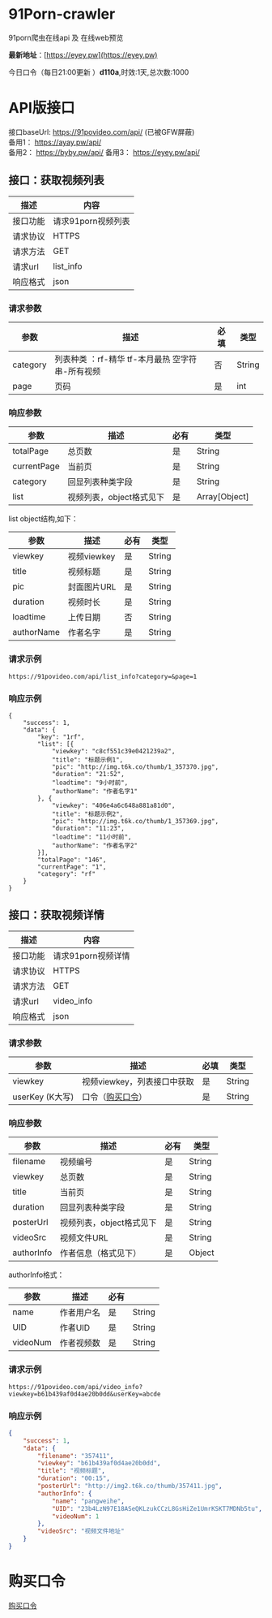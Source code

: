# 91Porn-crawler
91porn爬虫在线api 及 在线web预览

**最新地址**：[https://eyey.pw](https://eyey.pw)

今日口令（每日21:00更新 ）**d110a**,时效:1天,总次数:1000

# API版接口 

接口baseUrl: https://91povideo.com/api/ (已被GFW屏蔽)  
备用1： https://ayay.pw/api/  
备用2： https://byby.pw/api/ 
备用3： https://eyey.pw/api/ 

## 接口：获取视频列表
| 描述     | 内容               |
| -------- | ------------------ |
| 接口功能 | 请求91porn视频列表 |
| 请求协议 | HTTPS              |
| 请求方法 | GET                |
| 请求url  | list_info          |
| 响应格式 | json               |

### 请求参数

| 参数     | 描述                                             | 必填 | 类型   |
| -------- | ------------------------------------------------ | ---- | ------ |
| category | 列表种类 ：rf-精华 tf-本月最热 空字符串-所有视频 | 否   | String |
| page     | 页码                                             | 是   | int    |

### 响应参数

| 参数        | 描述                     | 必有 | 类型          |
| ----------- | ------------------------ | ---- | ------------- |
| totalPage   | 总页数                   | 是   | String        |
| currentPage | 当前页                   | 是   | String        |
| category    | 回显列表种类字段         | 是   | String        |
| list        | 视频列表，object格式见下 | 是   | Array[Object] |

list object结构,如下：

| 参数       | 描述        | 必有 | 类型   |
| ---------- | ----------- | ---- | ------ |
| viewkey    | 视频viewkey | 是   | String |
| title      | 视频标题    | 是   | String |
| pic        | 封面图片URL | 是   | String |
| duration   | 视频时长    | 是   | String |
| loadtime   | 上传日期    | 否   | String |
| authorName | 作者名字    | 是   | String |

### 请求示例

```
https://91povideo.com/api/list_info?category=&page=1
```

### 响应示例


```
{
	"success": 1,
	"data": {
		"key": "1rf",
		"list": [{
			"viewkey": "c8cf551c39e0421239a2",
			"title": "标题示例1",
			"pic": "http://img.t6k.co/thumb/1_357370.jpg",
			"duration": "21:52",
			"loadtime": "9小时前",
			"authorName": "作者名字1"
		}, {
			"viewkey": "406e4a6c648a881a81d0",
			"title": "标题示例2",
			"pic": "http://img.t6k.co/thumb/1_357369.jpg",
			"duration": "11:23",
			"loadtime": "11小时前",
			"authorName": "作者名字2"
		}],
		"totalPage": "146",
		"currentPage": "1",
		"category": "rf"
	}
}
```

## 接口：获取视频详情

| 描述     | 内容               |
| -------- | ------------------ |
| 接口功能 | 请求91porn视频详情 |
| 请求协议 | HTTPS              |
| 请求方法 | GET                |
| 请求url  | video_info         |
| 响应格式 | json               |

### 请求参数

| 参数            | 描述                                            | 必填 | 类型   |
| --------------- | ----------------------------------------------- | ---- | ------ |
| viewkey         | 视频viewkey，列表接口中获取                     | 是   | String |
| userKey (K大写) | 口令（[购买口令](https://91povideo.com/#/buy)） | 是   | String |

### 响应参数

| 参数       | 描述                     | 必有 | 类型   |
| ---------- | ------------------------ | ---- | ------ |
| filename   | 视频编号                 | 是   | String |
| viewkey    | 总页数                   | 是   | String |
| title      | 当前页                   | 是   | String |
| duration   | 回显列表种类字段         | 是   | String |
| posterUrl  | 视频列表，object格式见下 | 是   | String |
| videoSrc   | 视频文件URL              | 是   | String |
| authorInfo | 作者信息（格式见下）     | 是   | Object |

authorInfo格式：

| 参数     | 描述       | 必有 |        |
| -------- | ---------- | ---- | ------ |
| name     | 作者用户名 | 是   | String |
| UID      | 作者UID    | 是   | String |
| videoNum | 作者视频数 | 是   | String |

### 请求示例

```
https://91povideo.com/api/video_info?viewkey=b61b439af0d4ae20b0dd&userKey=abcde
```

### 响应示例

```json
{
	"success": 1,
	"data": {
		"filename": "357411",
		"viewkey": "b61b439af0d4ae20b0dd",
		"title": "视频标题",
		"duration": "00:15",
		"posterUrl": "http://img2.t6k.co/thumb/357411.jpg",
		"authorInfo": {
			"name": "pangweihe",
			"UID": "23b4LzN97E18ASeQKLzukCCzL8GsHiZe1UmrKSKT7MDNb5tu",
			"videoNum": 1
		},
		"videoSrc": "视频文件地址"
	}
}
```



# 购买口令

[购买口令](https://eyey.pw/#/buy)

